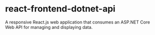 # react-frontend-dotnet-api
 A responsive React.js web application that consumes an ASP.NET Core Web API for managing and displaying data.
